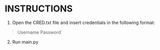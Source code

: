 # INSTRUCTIONS
1. Open the CRED.txt file and insert credentials in the following format:
> Username
Password`
2. Run main.py
